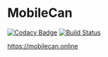 # MobileCan

[![Codacy Badge](https://api.codacy.com/project/badge/Grade/a10e1494222f433eb27777892cf1e671)](https://app.codacy.com/app/robaElshazly/MobileCan?utm_source=github.com&utm_medium=referral&utm_content=robaElshazly/MobileCan&utm_campaign=Badge_Grade_Dashboard)
[![Build Status](https://dev.azure.com/mobilecan/mobilecan/_apis/build/status/mobilecan-ASP.NET-CI?branchName=master)](https://dev.azure.com/mobilecan/mobilecan/_build/latest?definitionId=2&branchName=master)

https://mobilecan.online
